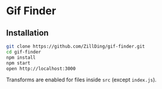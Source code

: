 # Gif Finder

## Installation

```bash
git clone https://github.com/ZillDing/gif-finder.git
cd gif-finder
npm install
npm start
open http://localhost:3000
```

Transforms are enabled for files inside `src` (except `index.js`).
